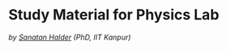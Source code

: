 # Study Material for Physics Lab
*by  [Sanatan Halder](https://sanatanhalder.com) (PhD, IIT Kanpur)*

<!-- Online version (`html`) of this study material is hosted on [https://sanatanhalder.github.io/phylab](https://sanatanhalder.github.io/phylab) -->

